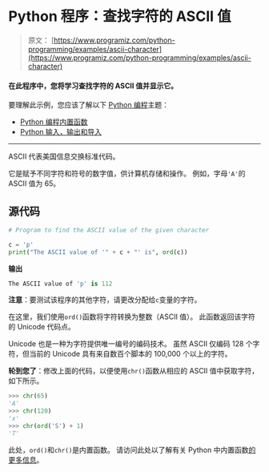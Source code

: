 # Python 程序：查找字符的 ASCII 值

> 原文： [https://www.programiz.com/python-programming/examples/ascii-character](https://www.programiz.com/python-programming/examples/ascii-character)

#### 在此程序中，您将学习查找字符的 ASCII 值并显示它。

要理解此示例，您应该了解以下 [Python 编程](/python-programming "Python tutorial")主题：

*   [Python 编程内置函数](/python-programming/built-in-function)
*   [Python 输入，输出和导入](/python-programming/input-output-import)

* * *

ASCII 代表美国信息交换标准代码。

它是赋予不同字符和符号的数字值，供计算机存储和操作。 例如，字母`'A'`的 ASCII 值为 65。

## 源代码

```py
# Program to find the ASCII value of the given character

c = 'p'
print("The ASCII value of '" + c + "' is", ord(c)) 
```

**输出**

```py
The ASCII value of 'p' is 112

```

**注意**：要测试该程序的其他字符，请更改分配给`c`变量的字符。

在这里，我们使用`ord()`函数将字符转换为整数（ASCII 值）。 此函数返回该字符的 Unicode 代码点。

Unicode 也是一种为字符提供唯一编号的编码技术。 虽然 ASCII 仅编码 128 个字符，但当前的 Unicode 具有来自数百个脚本的 100,000 个以上的字符。

**轮到您了**：修改上面的代码，以便使用`chr()`函数从相应的 ASCII 值中获取字符，如下所示。

```py
>>> chr(65)
'A'
>>> chr(120)
'x'
>>> chr(ord('S') + 1)
'T' 
```

此处，`ord()`和`chr()`是内置函数。 请访问此处以了解有关 Python 中内置函数[的更多信息](/python-programming/built-in-function "Built-in Function")。